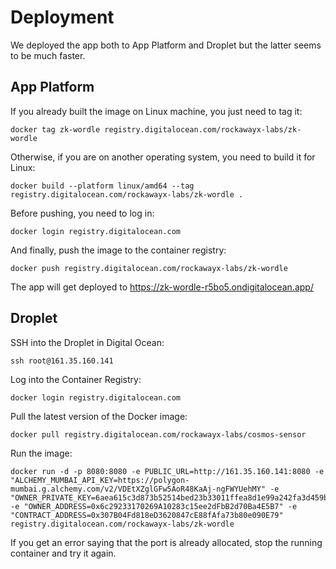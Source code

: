 # Deployment

We deployed the app both to App Platform and Droplet but the latter seems to be much faster.

## App Platform

If you already built the image on Linux machine, you just need to tag it:
```
docker tag zk-wordle registry.digitalocean.com/rockawayx-labs/zk-wordle
```
Otherwise, if you are on another operating system, you need to build it for Linux:
```
docker build --platform linux/amd64 --tag registry.digitalocean.com/rockawayx-labs/zk-wordle .
```
Before pushing, you need to log in:
```
docker login registry.digitalocean.com
```
And finally, push the image to the container registry:
```
docker push registry.digitalocean.com/rockawayx-labs/zk-wordle
```
The app will get deployed to https://zk-wordle-r5bo5.ondigitalocean.app/

## Droplet

SSH into the Droplet in Digital Ocean:
```
ssh root@161.35.160.141
```

Log into the Container Registry:
```
docker login registry.digitalocean.com
```

Pull the latest version of the Docker image:
```
docker pull registry.digitalocean.com/rockawayx-labs/cosmos-sensor
```

Run the image:
```
docker run -d -p 8080:8080 -e PUBLIC_URL=http://161.35.160.141:8080 -e "ALCHEMY_MUMBAI_API_KEY=https://polygon-mumbai.g.alchemy.com/v2/VDEtXZglGFw5AoR48KaAj-ngFWYUehMY" -e "OWNER_PRIVATE_KEY=6aea615c3d873b52514bed23b33011ffea8d1e99a242fa3d459b24dc21c93f3d" -e "OWNER_ADDRESS=0x6c29233170269A10283c15ee2dFbB2d70Ba4E5B7" -e "CONTRACT_ADDRESS=0x307B04Fd818eD3620847cE88fAfa73b80e090E79" registry.digitalocean.com/rockawayx-labs/zk-wordle
```

If you get an error saying that the port is already allocated, stop the running container and try it again.
